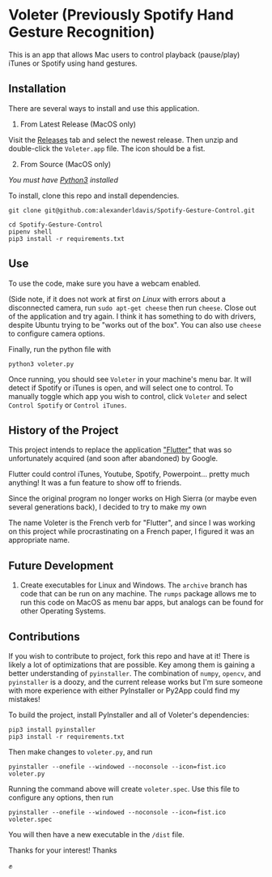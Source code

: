 # Voleter (Previously Spotify Hand Gesture Recognition)

This is an app that allows Mac users to control playback (pause/play) iTunes or Spotify using hand gestures.

## Installation

There are several ways to install and use this application.

1. From Latest Release (MacOS only)

Visit the [Releases](https://github.com/alexanderldavis/Voleter/releases) tab and select the newest release. Then unzip and double-click the `Voleter.app` file. The icon should be a fist.

2. From Source (MacOS only)

*You must have [Python3](https://realpython.com/installing-python/) installed*

To install, clone this repo and install dependencies.

```
git clone git@github.com:alexanderldavis/Spotify-Gesture-Control.git

cd Spotify-Gesture-Control
pipenv shell
pip3 install -r requirements.txt
```

## Use

To use the code, make sure you have a webcam enabled.

(Side note, if it does not work at first *on Linux* with errors about a disconnected camera, run `sudo apt-get cheese` then run `cheese`. Close out of the application and try again. I think it has something to do with drivers, despite Ubuntu trying to be "works out of the box". You can also use `cheese` to configure camera options.

Finally, run the python file with

```
python3 voleter.py
```

Once running, you should see `Voleter` in your machine's menu bar. It will detect if Spotify or iTunes is open, and will select one to control. To manually toggle which app you wish to control, click `Voleter` and select `Control Spotify` or `Control iTunes`.

## History of the Project
This project intends to replace the application ["Flutter"](https://flutterapp.com/) that was so unfortunately acquired (and soon after abandoned) by Google.

Flutter could control iTunes, Youtube, Spotify, Powerpoint... pretty much anything! It was a fun feature to show off to friends.

Since the original program no longer works on High Sierra (or maybe even several generations back), I decided to try to make my own

The name Voleter is the French verb for "Flutter", and since I was working on this project while procrastinating on a French paper, I figured it was an appropriate name.


## Future Development

1. Create executables for Linux and Windows. The `archive` branch has code that can be run on any machine. The `rumps` package allows me to run this code on MacOS as menu bar apps, but analogs can be found for other Operating Systems.


## Contributions

If you wish to contribute to project, fork this repo and have at it! There is likely a lot of optimizations that are possible. Key among them is gaining a better understanding of `pyinstaller`. The combination of `numpy`, `opencv`, and `pyinstaller` is a doozy, and the current release works but I'm sure someone with more experience with either PyInstaller or Py2App could find my mistakes!

To build the project, install PyInstaller and all of Voleter's dependencies:

```
pip3 install pyinstaller
pip3 install -r requirements.txt
```

Then make changes to `voleter.py`, and run

```
pyinstaller --onefile --windowed --noconsole --icon=fist.ico voleter.py
```

Running the command above will create `voleter.spec`. Use this file to configure any options, then run

```
pyinstaller --onefile --windowed --noconsole --icon=fist.ico voleter.spec
```

You will then have a new executable in the `/dist` file.

Thanks for your interest!
Thanks

✊
